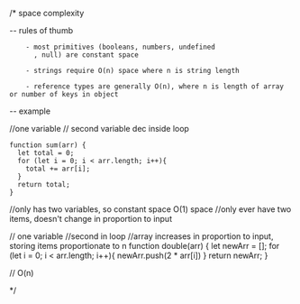 /*
space complexity


  --  rules of thumb

        - most primitives (booleans, numbers, undefined
          , null) are constant space

        - strings require O(n) space where n is string length

        - reference types are generally O(n), where n is length of array or number of keys in object




  --    example


//one variable
// second variable dec inside loop

    function sum(arr) {
      let total = 0;
      for (let i = 0; i < arr.length; i++){
        total += arr[i];
      }
      return total;
    }

//only has two variables, so constant space O(1) space
//only ever have two items, doesn't change in proportion to input


// one variable
//second in loop
//array increases in proportion to input, storing items proportionate to n
function double(arr) {
  let newArr = [];
  for (let i = 0; i < arr.length; i++){
    newArr.push(2 * arr[i])
  }
  return newArr;
}

// O(n)













*/
